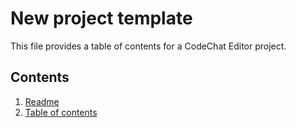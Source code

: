 <h1>New project template</h1>
<p>This file provides a table of contents for a CodeChat Editor project.</p>
<h2>Contents</h2>
<ol>
    <li><a href="README.md">Readme</a></li>
    <li><a href="toc.md">Table of contents</a></li>
</ol>
